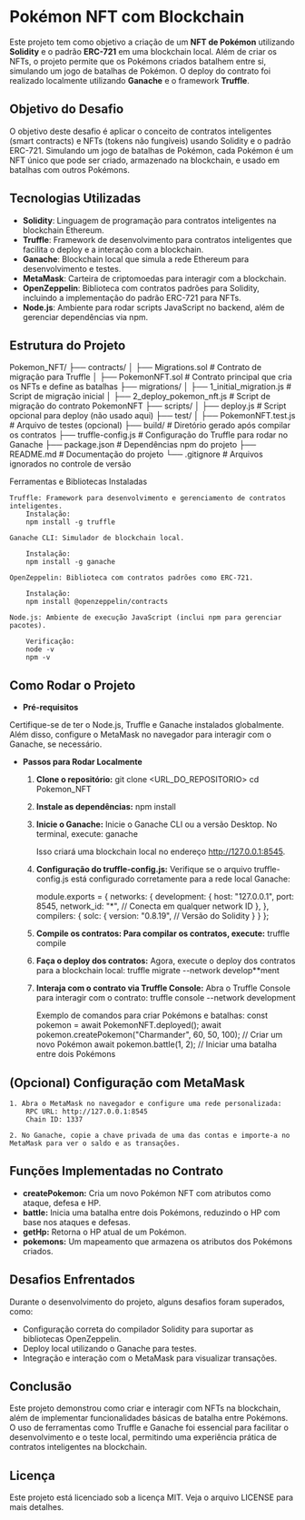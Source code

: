 # Pokémon NFT com Blockchain

Este projeto tem como objetivo a criação de um **NFT de Pokémon** utilizando **Solidity** e o padrão **ERC-721** em uma blockchain local. Além de criar os NFTs, o projeto permite que os Pokémons criados batalhem entre si, simulando um jogo de batalhas de Pokémon. O deploy do contrato foi realizado localmente utilizando **Ganache** e o framework **Truffle**.

## Objetivo do Desafio

O objetivo deste desafio é aplicar o conceito de contratos inteligentes (smart contracts) e NFTs (tokens não fungíveis) usando Solidity e o padrão ERC-721. Simulando um jogo de batalhas de Pokémon, cada Pokémon é um NFT único que pode ser criado, armazenado na blockchain, e usado em batalhas com outros Pokémons.

## Tecnologias Utilizadas

- **Solidity**: Linguagem de programação para contratos inteligentes na blockchain Ethereum.
- **Truffle**: Framework de desenvolvimento para contratos inteligentes que facilita o deploy e a interação com a blockchain.
- **Ganache**: Blockchain local que simula a rede Ethereum para desenvolvimento e testes.
- **MetaMask**: Carteira de criptomoedas para interagir com a blockchain.
- **OpenZeppelin**: Biblioteca com contratos padrões para Solidity, incluindo a implementação do padrão ERC-721 para NFTs.
- **Node.js**: Ambiente para rodar scripts JavaScript no backend, além de gerenciar dependências via npm.

## Estrutura do Projeto

Pokemon_NFT/
├── contracts/
│   ├── Migrations.sol              # Contrato de migração para Truffle
│   ├── PokemonNFT.sol              # Contrato principal que cria os NFTs e define as batalhas
├── migrations/
│   ├── 1_initial_migration.js      # Script de migração inicial
│   ├── 2_deploy_pokemon_nft.js     # Script de migração do contrato PokemonNFT
├── scripts/
│   ├── deploy.js                   # Script opcional para deploy (não usado aqui)
├── test/
│   ├── PokemonNFT.test.js          # Arquivo de testes (opcional)
├── build/                          # Diretório gerado após compilar os contratos
├── truffle-config.js               # Configuração do Truffle para rodar no Ganache
├── package.json                    # Dependências npm do projeto
├── README.md                       # Documentação do projeto
└── .gitignore                      # Arquivos ignorados no controle de versão

Ferramentas e Bibliotecas Instaladas

    Truffle: Framework para desenvolvimento e gerenciamento de contratos inteligentes.
        Instalação:
        npm install -g truffle

    Ganache CLI: Simulador de blockchain local.

        Instalação:
        npm install -g ganache

    OpenZeppelin: Biblioteca com contratos padrões como ERC-721.

        Instalação:
        npm install @openzeppelin/contracts

    Node.js: Ambiente de execução JavaScript (inclui npm para gerenciar pacotes).

        Verificação:
        node -v
        npm -v

## Como Rodar o Projeto

- **Pré-requisitos**

Certifique-se de ter o Node.js, Truffle e Ganache instalados globalmente. Além disso, configure o MetaMask no navegador para interagir com o Ganache, se necessário.

- **Passos para Rodar Localmente**

    1. **Clone o repositório:**
        git clone <URL_DO_REPOSITORIO>
        cd Pokemon_NFT

    2. **Instale as dependências:**
        npm install

    3. **Inicie o Ganache:** Inicie o Ganache CLI ou a versão Desktop. No terminal, execute:
        ganache

        Isso criará uma blockchain local no endereço <http://127.0.0.1:8545>.

    4. **Configuração do truffle-config.js:**
        Verifique se o arquivo truffle-config.js está configurado corretamente para a rede local Ganache:

        module.exports = {
            networks: {
            development: {
                host: "127.0.0.1",
                port: 8545,
                network_id: "*", // Conecta em qualquer network ID
                },
            },
            compilers: {
                solc: {
                    version: "0.8.19", // Versão do Solidity
                }
            }
        };

    5. **Compile os contratos: Para compilar os contratos, execute:**
        truffle compile

    6. **Faça o deploy dos contratos:** Agora, execute o deploy dos contratos para a blockchain local:
        truffle migrate --network develop**ment

    7. **Interaja com o contrato via Truffle Console:** Abra o Truffle Console para interagir com o contrato:
        truffle console --network development

        Exemplo de comandos para criar Pokémons e batalhas:
        const pokemon = await PokemonNFT.deployed();
        await pokemon.createPokemon("Charmander", 60, 50, 100); // Criar um novo Pokémon
        await pokemon.battle(1, 2); // Iniciar uma batalha entre dois Pokémons

## (Opcional) Configuração com MetaMask

    1. Abra o MetaMask no navegador e configure uma rede personalizada:
        RPC URL: http://127.0.0.1:8545
        Chain ID: 1337

    2. No Ganache, copie a chave privada de uma das contas e importe-a no MetaMask para ver o saldo e as transações.

## Funções Implementadas no Contrato

- **createPokemon:** Cria um novo Pokémon NFT com atributos como ataque, defesa e HP.
- **battle:** Inicia uma batalha entre dois Pokémons, reduzindo o HP com base nos ataques e defesas.
- **getHp:** Retorna o HP atual de um Pokémon.
- **pokemons:** Um mapeamento que armazena os atributos dos Pokémons criados.

## Desafios Enfrentados

Durante o desenvolvimento do projeto, alguns desafios foram superados, como:

- Configuração correta do compilador Solidity para suportar as bibliotecas OpenZeppelin.
- Deploy local utilizando o Ganache para testes.
- Integração e interação com o MetaMask para visualizar transações.

## Conclusão

Este projeto demonstrou como criar e interagir com NFTs na blockchain, além de implementar funcionalidades básicas de batalha entre Pokémons. O uso de ferramentas como Truffle e Ganache foi essencial para facilitar o desenvolvimento e o teste local, permitindo uma experiência prática de contratos inteligentes na blockchain.

## Licença

Este projeto está licenciado sob a licença MIT. Veja o arquivo LICENSE para mais detalhes.
